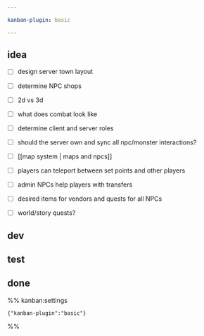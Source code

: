 ```yaml
---

kanban-plugin: basic

---
```


## idea

- [ ] design server town layout
- [ ] determine NPC shops
- [ ] 2d vs 3d
- [ ] what does combat look like
- [ ] determine client and server roles
- [ ] should the server own and sync all npc/monster interactions?
- [ ] [[map system | maps and npcs]]
- [ ] players can teleport between set points and other players
- [ ] admin NPCs help players with transfers
- [ ] desired items for vendors and quests for all NPCs
- [ ] world/story quests?


## dev



## test



## done





%% kanban:settings
```
{"kanban-plugin":"basic"}
```
%%